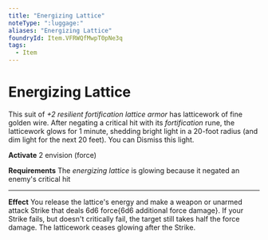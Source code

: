 ```yaml
---
title: "Energizing Lattice"
noteType: ":luggage:"
aliases: "Energizing Lattice"
foundryId: Item.VFRWQfMwpT0pNe3q
tags:
  - Item
---
```


# Energizing Lattice

This suit of _+2 resilient fortification lattice armor_ has latticework of fine golden wire. After negating a critical hit with its _fortification_ rune, the latticework glows for 1 minute, shedding bright light in a 20-foot radius (and dim light for the next 20 feet). You can Dismiss this light.

**Activate** 2 envision (force)

**Requirements** The _energizing lattice_ is glowing because it negated an enemy's critical hit

* * *

**Effect** You release the lattice's energy and make a weapon or unarmed attack Strike that deals 6d6 force{6d6 additional force damage}. If your Strike fails, but doesn't critically fail, the target still takes half the force damage. The latticework ceases glowing after the Strike.
